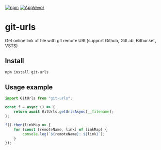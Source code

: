 [![npm](https://img.shields.io/npm/dt/git-urls.svg)](https://www.npmjs.com/package/git-urls)
[![AppVeyor](https://img.shields.io/appveyor/ci/qinezh/git-urls.svg)](https://ci.appveyor.com/project/qinezh/vscode-gitlink)

# git-urls

Get online link of file with git remote URL(support Github, GitLab, Bitbucket, VSTS)

## Install

```bash
npm install git-urls
```

## Usage example

```javascript
import GitUrls from "git-urls";

const f = async () => {
    return await GitUrls.getUrlsAsync(__filename);
};

f().then(linkMap => {
    for (const [remoteName, link] of linkMap) {
        console.log(`${remoteName}: ${link}`);
    }
});
```
